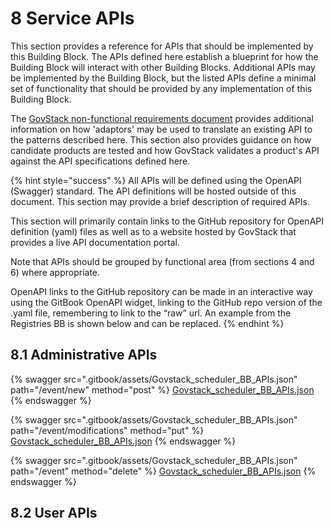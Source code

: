 # 8 Service APIs

This section provides a reference for APIs that should be implemented by this Building Block. The APIs defined here establish a blueprint for how the Building Block will interact with other Building Blocks. Additional APIs may be implemented by the Building Block, but the listed APIs define a minimal set of functionality that should be provided by any implementation of this Building Block.&#x20;

The [GovStack non-functional requirements document](https://govstack.gitbook.io/specification/architecture-and-nonfunctional-requirements/6-onboarding) provides additional information on how 'adaptors' may be used to translate an existing API to the patterns described here. This section also provides guidance on how candidate products are tested and how GovStack validates a product's API against the API specifications defined here.&#x20;

{% hint style="success" %}
All APIs will be defined using the OpenAPI (Swagger) standard. The API definitions will be hosted outside of this document. This section may provide a brief description of required APIs.&#x20;

This section will primarily contain links to the GitHub repository for OpenAPI definition (yaml) files as well as to a website hosted by GovStack that provides a live API documentation portal.

Note that APIs should be grouped by functional area (from sections 4 and 6) where appropriate.

OpenAPI links to the GitHub repository can be made in an interactive way using the GitBook OpenAPI widget, linking to the GitHub repo version of the .yaml file, remembering to link to the “raw” url. An example from the Registries BB is shown below and can be replaced.
{% endhint %}

## 8.1 Administrative APIs

{% swagger src=".gitbook/assets/Govstack_scheduler_BB_APIs.json" path="/event/new" method="post" %}
[Govstack_scheduler_BB_APIs.json](.gitbook/assets/Govstack_scheduler_BB_APIs.json)
{% endswagger %}

{% swagger src=".gitbook/assets/Govstack_scheduler_BB_APIs.json" path="/event/modifications" method="put" %}
[Govstack_scheduler_BB_APIs.json](.gitbook/assets/Govstack_scheduler_BB_APIs.json)
{% endswagger %}

{% swagger src=".gitbook/assets/Govstack_scheduler_BB_APIs.json" path="/event" method="delete" %}
[Govstack_scheduler_BB_APIs.json](.gitbook/assets/Govstack_scheduler_BB_APIs.json)
{% endswagger %}

## 8.2 User APIs
